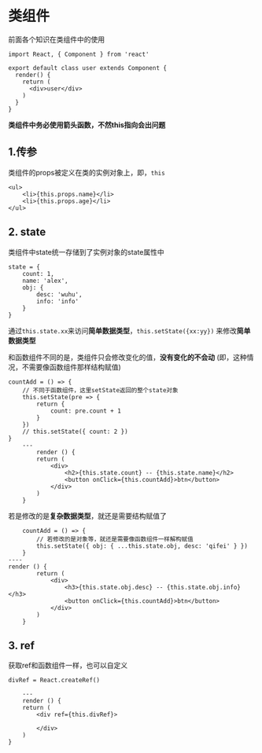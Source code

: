# 类组件

前面各个知识在类组件中的使用

```react
import React, { Component } from 'react'

export default class user extends Component {
  render() {
    return (
      <div>user</div>
    )
  }
}	
```

**类组件中务必使用箭头函数，不然this指向会出问题**

## 1.传参

类组件的props被定义在类的实例对象上，即，`this`

```react
<ul>
    <li>{this.props.name}</li>
    <li>{this.props.age}</li>
</ul>
```



## 2. state

类组件中state统一存储到了实例对象的state属性中

```react
state = {
    count: 1,
    name: 'alex',
    obj: {
        desc: 'wuhu',
        info: 'info'
    }
}
```

通过`this.state.xx`来访问**简单数据类型**，`this.setState({xx:yy})` 来修改**简单数据类型**

和函数组件不同的是，类组件只会修改变化的值，**没有变化的不会动** (即，这种情况，不需要像函数组件那样结构赋值)

```react
countAdd = () => {
    // 不同于函数组件，这里setState返回的整个state对象
    this.setState(pre => {
        return {
            count: pre.count + 1
        }
    })
    // this.setState({ count: 2 })
}
    ---
        render () {
        return (
            <div>
                <h2>{this.state.count} -- {this.state.name}</h2>
                <button onClick={this.countAdd}>btn</button>
            </div>
        )
    }
```

若是修改的是**复杂数据类型**，就还是需要结构赋值了

```react
    countAdd = () => {
        // 若修改的是对象等，就还是需要像函数组件一样解构赋值
        this.setState({ obj: { ...this.state.obj, desc: 'qifei' } })
    }
----
render () {
        return (
            <div>
                <h3>{this.state.obj.desc} -- {this.state.obj.info}</h3>
                <button onClick={this.countAdd}>btn</button>
            </div>
        )
    }
```



## 3. ref

获取ref和函数组件一样，也可以自定义

```react
divRef = React.createRef()

    ---
    render () {
    return (
        <div ref={this.divRef}>

        </div>
    )
}
```

